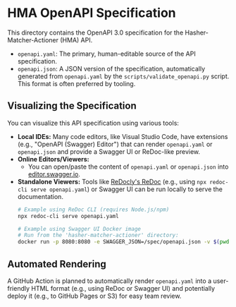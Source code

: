 # HMA OpenAPI Specification

This directory contains the OpenAPI 3.0 specification for the Hasher-Matcher-Actioner (HMA) API.

- `openapi.yaml`: The primary, human-editable source of the API specification.
- `openapi.json`: A JSON version of the specification, automatically generated from `openapi.yaml` by the `scripts/validate_openapi.py` script. This format is often preferred by tooling.

## Visualizing the Specification

You can visualize this API specification using various tools:

*   **Local IDEs:** Many code editors, like Visual Studio Code, have extensions (e.g., "OpenAPI (Swagger) Editor") that can render `openapi.yaml` or `openapi.json` and provide a Swagger UI or ReDoc-like preview.
*   **Online Editors/Viewers:**
    *   You can open/paste the content of `openapi.yaml` or `openapi.json` into [editor.swagger.io](https://editor.swagger.io).
*   **Standalone Viewers:** Tools like [ReDocly's ReDoc](https://github.com/Redocly/redoc) (e.g., using `npx redoc-cli serve openapi.yaml`) or Swagger UI can be run locally to serve the documentation.
    ```bash
    # Example using ReDoc CLI (requires Node.js/npm)
    npx redoc-cli serve openapi.yaml
    ```
    ```bash
    # Example using Swagger UI Docker image
    # Run from the 'hasher-matcher-actioner' directory:
    docker run -p 8080:8080 -e SWAGGER_JSON=/spec/openapi.json -v $(pwd)/openapi:/spec swaggerapi/swagger-ui
    ```

## Automated Rendering

A GitHub Action is planned to automatically render `openapi.yaml` into a user-friendly HTML format (e.g., using ReDoc or Swagger UI) and potentially deploy it (e.g., to GitHub Pages or S3) for easy team review. 
